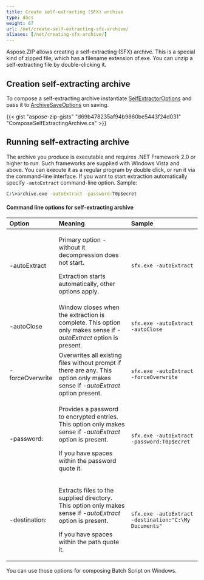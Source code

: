```yaml
---
title: Create self-extracting (SFX) archive
type: docs
weight: 67
url: /net/create-self-extracting-sfx-archive/
aliases: [/net/creating-sfx-archive/]
---
```


Aspose.ZIP allows creating a self-extracting (SFX) archive.  This is a special kind of zipped file, which has a filename extension of.exe. You can unzip a self-extracting file by double-clicking it.

## **Creation self-extracting archive**
To compose a self-extracting archive instantiate [SelfExtractorOptions](https://apireference.aspose.com/zip/net/aspose.zip.saving/selfextractoroptions) and pass it to [ArchiveSaveOptions](https://apireference.aspose.com/zip/net/aspose.zip.saving/archivesaveoptions) on saving.

{{< gist "aspose-zip-gists" "d69b478235af94b9860be5443f24d031" "ComposeSelfExtractingArchive.cs" >}}

## **Running self-extracting archive**
The archive you produce is executable and requires .NET Framework 2.0 or higher to run. Such frameworks are supplied with Windows Vista and above.
You can execute it as a regular program by double click, or run it via the command-line interface.
If you want to start extraction automatically specify `-autoExtract` command-line option. Sample:
```cmd
C:\>archive.exe -autoExtract -password:T0p$ecret
```
#### **Command line options for self-extracting archive**
|**Option**|**Meaning**|**Sample**|
| :- | :- | :- |
|-autoExtract|<p>Primary option - without it decompression does not start.</p><p>Extraction starts automatically, other options apply.</p>|```sfx.exe -autoExtract```|
|-autoClose|Window closes when the extraction is complete. This option only makes sense if *-autoExtract* option is present.|```sfx.exe -autoExtract -autoClose```|
|-forceOverwrite|Overwrites all existing files without prompt if there are any. This option only makes sense if *-autoExtract* option present.|```sfx.exe -autoExtract -forceOverwrite```|
|-password:<password>|<p>Provides a password to encrypted entries. This option only makes sense if *-autoExtract* option is present.</p><p>If you have spaces within the password quote it.</p>|```sfx.exe -autoExtract -password:T0p$ecret```|
|-destination:<path to folder>|<p>Extracts files to the supplied directory. This option only makes sense if *-autoExtract* option is present.</p><p>If you have spaces within the path quote it.</p>|```sfx.exe -autoExtract -destination:"C:\My Documents"```|

You can use those options for composing Batch Script on Windows.